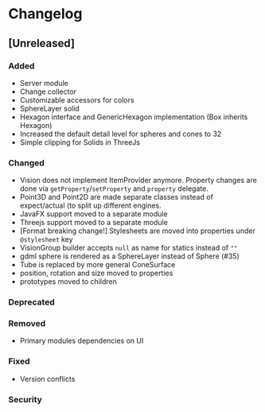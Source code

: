 # Changelog

## [Unreleased]
### Added
- Server module
- Change collector
- Customizable accessors for colors
- SphereLayer solid
- Hexagon interface and GenericHexagon implementation (Box inherits Hexagon)
- Increased the default detail level for spheres and cones to 32
- Simple clipping for Solids in ThreeJs

### Changed
- Vision does not implement ItemProvider anymore. Property changes are done via `getProperty`/`setProperty` and `property` delegate.
- Point3D and Point2D are made separate classes instead of expect/actual (to split up different engines.
- JavaFX support moved to a separate module
- Threejs support moved to a separate module
- \[Format breaking change!\] Stylesheets are moved into properties under `@stylesheet` key
- VisionGroup builder accepts `null` as name for statics instead of `""`
- gdml sphere is rendered as a SphereLayer instead of Sphere (#35)
- Tube is replaced by more general ConeSurface
- position, rotation and size moved to properties
- prototypes moved to children

### Deprecated

### Removed
- Primary modules dependencies on UI

### Fixed
- Version conflicts

### Security
